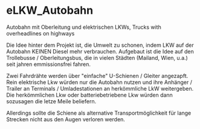 # eLKW_Autobahn
Autobahn mit Oberleitung und elektrischen LKWs, Trucks with overheadlines on highways

Die Idee hinter dem Projekt ist, die Umwelt zu schonen, indem LKW auf der Autobahn KEINEN Diesel mehr verbrauchen.
Aufgebaut ist die Idee auf den Trollebusse / Oberleitungsbus, die in vielen Städten (Mailand, Wien, u.a.) seit jahren emmissionsfrei fahren.

Zwei Fahrdrähte werden über "einfache" U-Schienen / Gleiter angezapft. 
Rein elektrische Lkw würden nur die Autobahn nutzen und ihre Anhänger / Trailer an Terminals / Umladestationen an herkömmliche LkW weitergeben.
Die herkömmlichen Lkw oder batteriebetriebene Lkw würden dann sozusagen die letze Meile beliefern.

Allerdings sollte die Schiene als alternative Transportmöglichkeit für lange Strecken nicht aus den Augen verloren werden.

